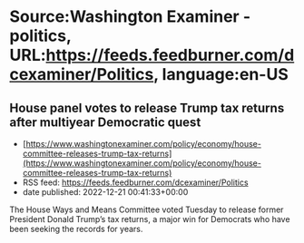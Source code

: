 # Source:Washington Examiner - politics, URL:https://feeds.feedburner.com/dcexaminer/Politics, language:en-US

## House panel votes to release Trump tax returns after multiyear Democratic quest
 - [https://www.washingtonexaminer.com/policy/economy/house-committee-releases-trump-tax-returns](https://www.washingtonexaminer.com/policy/economy/house-committee-releases-trump-tax-returns)
 - RSS feed: https://feeds.feedburner.com/dcexaminer/Politics
 - date published: 2022-12-21 00:41:33+00:00

The House Ways and Means Committee voted Tuesday to release former President Donald Trump’s tax returns, a major win for Democrats who have been seeking the records for years.

